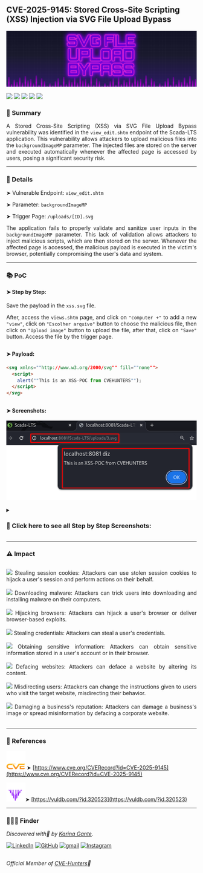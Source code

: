 ## CVE-2025-9145: Stored Cross-Site Scripting (XSS) Injection via SVG File Upload Bypass

![](/CVEs/images/arts/svgFileUploadBypassBanner.png)

[![](https://img.shields.io/badge/🌸-CVE--2025--9145-dd53bc)](https://www.cve.org/CVERecord?id=CVE-2025-9145) ![](https://img.shields.io/badge/Scada--LTS-XSS_Injection_File_Upload_Bypass-291b3e) [![](https://img.shields.io/badge/💜-Found_by:_Karina_Gante-AA07FF)](https://karinagante.github.io/) ![](https://img.shields.io/badge/%F0%9F%92%A1-Moderate_Severity-ffd700) [![](https://img.shields.io/badge/🧬-Member_of:_CVE--Hunters-6407ab)](https://www.cvehunters.com/)


### 📝 Summary

<p align="justify">A Stored Cross-Site Scripting (XSS) via SVG File Upload Bypass vulnerability was identified in the <code>view_edit.shtm</code> endpoint of the Scada-LTS application. This vulnerability allows attackers to upload malicious files into the <code>backgroundImageMP</code> parameter. The injected files are stored on the server and executed automatically whenever the affected page is accessed by users, posing a significant security risk.</p>

---

### 🔎 Details

➤ Vulnerable Endpoint: `view_edit.shtm`

➤ Parameter: `backgroundImageMP`

➤ Trigger Page: `/uploads/[ID].svg`

<p align="justify">The application fails to properly validate and sanitize user inputs in the <code>backgroundImageMP</code> parameter. This lack of validation allows attackers to inject malicious scripts, which are then stored on the server. Whenever the affected page is accessed, the malicious payload is executed in the victim's browser, potentially compromising the user's data and system.</p>

---

### 📚 PoC

#### ➤ Step by Step:

<p align="justify">Save the payload in the <code>xss.svg</code> file.</p>

<p align="justify">After, access the <code>views.shtm</code> page, and click on <code>"computer +"</code> to add a new <code>"view"</code>, click on <code>"Escolher arquivo"</code> button to choose the malicious file, then click on <code>"Upload image"</code> button to upload the file, after that, click on <code>"Save"</code> button. Access the file by the trigger page.</p>

##

#### ➤ Payload:

````html
<svg xmlns=""http://www.w3.org/2000/svg"" fill=""none"">
  <script>
    alert(""This is an XSS-POC from CVEHUNTERS"");
  </script>
</svg>
````
##

#### ➤ Screenshots:

![](/CVEs/images/storedXss41.png)

<details>
<summary><h3>📂 Click here to see all Step by Step Screenshots:</h3></summary>
<br>

![](/CVEs/images/storedXss38.png)

<br>

![](/CVEs/images/storedXss39.png)

<br>

![](/CVEs/images/storedXss40.png)

<br>

![](/CVEs/images/storedXss41.png)

</details>

----

### ⚠️ Impact

##

<p align="justify">
<img src="https://img.shields.io/badge/%E2%80%A2-dd53bc"> Stealing session cookies: Attackers can use stolen session cookies to hijack a user's session and perform actions on their behalf.<br><br>
<img src="https://img.shields.io/badge/%E2%80%A2-dd53bc"> Downloading malware: Attackers can trick users into downloading and installing malware on their computers.<br><br>
<img src="https://img.shields.io/badge/%E2%80%A2-dd53bc"> Hijacking browsers: Attackers can hijack a user's browser or deliver browser-based exploits.<br><br>
<img src="https://img.shields.io/badge/%E2%80%A2-dd53bc"> Stealing credentials: Attackers can steal a user's credentials.<br><br>
<img src="https://img.shields.io/badge/%E2%80%A2-dd53bc"> Obtaining sensitive information: Attackers can obtain sensitive information stored in a user's account or in their browser.<br><br>
<img src="https://img.shields.io/badge/%E2%80%A2-dd53bc"> Defacing websites: Attackers can deface a website by altering its content.<br><br>
<img src="https://img.shields.io/badge/%E2%80%A2-dd53bc"> Misdirecting users: Attackers can change the instructions given to users who visit the target website, misdirecting their behavior.<br><br>
<img src="https://img.shields.io/badge/%E2%80%A2-dd53bc"> Damaging a business's reputation: Attackers can damage a business's image or spread misinformation by defacing a corporate website.<br><br>
</p>

---

### 🔗 References

![](/CVEs/images/logos/cve.png) ➤ [https://www.cve.org/CVERecord?id=CVE-2025-9145](https://www.cve.org/CVERecord?id=CVE-2025-9145)

![](/CVEs/images/logos/vulDB.png)➤ [https://vuldb.com/?id.320523](https://vuldb.com/?id.320523)

---

### 🕵🏻‍♀️ Finder


*Discovered with💜 by [Karina Gante](https://karinagante.github.io/).* 

[![LinkedIn](https://skillicons.dev/icons?i=linkedin&theme=dark)](https://www.linkedin.com/in/karina-gante/)
[![GitHub](https://skillicons.dev/icons?i=github&theme=dark)](https://www.github.com/KarinaGante/)
[![gmail](https://skillicons.dev/icons?i=gmail&theme=dark)](mailto:karina.gante1@gmail.com)
[![Instagram](https://skillicons.dev/icons?i=instagram&theme=dark)](https://www.instagram.com/karinovisk02/)

##

*Official Member of [CVE-Hunters](https://www.cvehunters.com/)🏹*